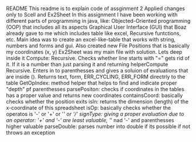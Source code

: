 README
This readme is to explain code of assginment 2
Applied changes only to Scell and Ex2Sheet
In this assignment I have been working with different parts of programming in java, like:
Objected-Oriented programming (OOP) that includes all its aspects
Graphical User Interface (GUI) that Boaz already gave to me which includes table like excel,
Recursive funtctions, 
etc.
Main idea was to create an excel-like-table that works with string, numbers and forms and gui.
Also created new File Positions that is basically my coordinates (x, y)
Ex2Sheet was my main file with solution. Lets deep inside it
Compute: Recursive. Checks whether line starts with "=" gets rid of it. If it is a number than just parsing it and returning
helperCompute Recursive. Enters in to parenthesses and gives a soluion of evaluations that are inside (). Returns text, form, ERR_CYCLING, ERR_FORM directrly to the table
GetOpIndex: method helper that helps to find and indicate proper "depth" pf parenthesses 
parsePositon: checks if coordinates in the tables has a proper value and returns new coordinates 
containsCoord: basically checks whether the position exits
isIn: returns the dimension (length) of the x-coordinate of this spreadsheet
isOp: basically checks whether the operatos is '-' or '+' or '*' or '/'
signType: giving a proper evaluation due to an operator: '+' and '-' are least valuable, '*' nad '-' and parenthesses higher valuable
parseDouble: parses number into double if its possible if not throws an exception 

